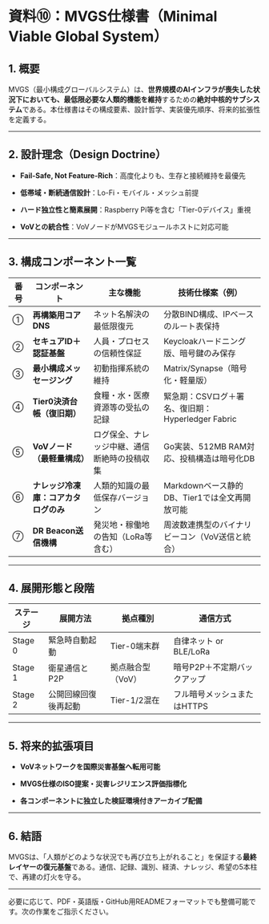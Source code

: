 #  資料⑩：MVGS仕様書（Minimal Viable Global System）

## 1. 概要

MVGS（最小構成グローバルシステム）は、**世界規模のAIインフラが喪失した状況下においても、最低限必要な人類的機能を維持**するための**絶対中核的サブシステム**である。本仕様書はその構成要素、設計哲学、実装優先順序、将来的拡張性を定義する。

---

## 2. 設計理念（Design Doctrine）

- **Fail-Safe, Not Feature-Rich**：高度化よりも、生存と接続維持を最優先
    
- **低帯域・断続通信設計**：Lo-Fi・モバイル・メッシュ前提
    
- **ハード独立性と簡素展開**：Raspberry Pi等を含む「Tier-0デバイス」重視
    
- **VoVとの統合性**：VoVノードがMVGSモジュールホストに対応可能
    

---

## 3. 構成コンポーネント一覧

|番号|コンポーネント|主な機能|技術仕様案（例）|
|---|---|---|---|
|①|**再構築用コアDNS**|ネット名解決の最低限復元|分散BIND構成、IPベースのルート表保持|
|②|**セキュアID＋認証基盤**|人員・プロセスの信頼性保証|Keycloakハードニング版、暗号鍵のみ保存|
|③|**最小構成メッセージング**|初動指揮系統の維持|Matrix/Synapse（暗号化・軽量版）|
|④|**Tier0決済台帳（復旧期）**|食糧・水・医療資源等の受払の記録|緊急期：CSVログ＋署名、復旧期：Hyperledger Fabric|
|⑤|**VoVノード（最軽量構成）**|ログ保全、ナレッジ中継、通信断絶時の投稿収集|Go実装、512MB RAM対応、投稿構造は暗号化DB|
|⑥|**ナレッジ冷凍庫：コアカタログのみ**|人類的知識の最低保存バージョン|Markdownベース静的DB、Tier1では全文再開放可能|
|⑦|**DR Beacon送信機構**|発災地・稼働地の告知（LoRa等含む）|周波数連携型のバイナリビーコン（VoV送信と統合）|

---

## 4. 展開形態と段階

|ステージ|展開方法|拠点種別|通信方式|
|---|---|---|---|
|Stage 0|緊急時自動起動|Tier-0端末群|自律ネット or BLE/LoRa|
|Stage 1|衛星通信とP2P|拠点融合型（VoV）|暗号P2P＋不定期バックアップ|
|Stage 2|公開回線回復後再起動|Tier-1/2混在|フル暗号メッシュまたはHTTPS|

---

## 5. 将来的拡張項目

- **VoVネットワークを国際災害基盤へ転用可能**
    
- **MVGS仕様のISO提案・災害レジリエンス評価指標化**
    
- **各コンポーネントに独立した検証環境付きアーカイブ配備**
    

---

## 6. 結語

MVGSは、「人類がどのような状況でも再び立ち上がれること」を保証する**最終レイヤーの復元基盤**である。通信、記録、識別、経済、ナレッジ、希望の5本柱で、再建の灯火を守る。

---

必要に応じて、PDF・英語版・GitHub用READMEフォーマットでも整備可能です。次の作業をご指示ください。